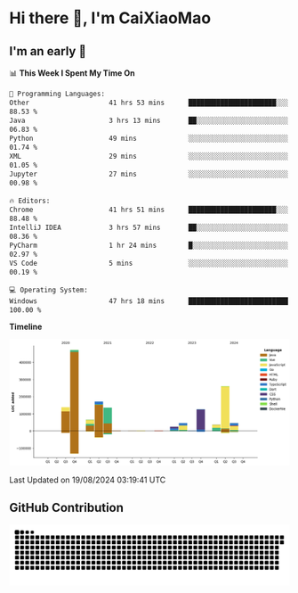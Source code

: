 # Hi there 👋, I'm CaiXiaoMao

## I'm an early 🐤
<!--START_SECTION:waka-->
📊 **This Week I Spent My Time On** 

```text
💬 Programming Languages: 
Other                    41 hrs 53 mins      ██████████████████████░░░   88.53 % 
Java                     3 hrs 13 mins       ██░░░░░░░░░░░░░░░░░░░░░░░   06.83 % 
Python                   49 mins             ░░░░░░░░░░░░░░░░░░░░░░░░░   01.74 % 
XML                      29 mins             ░░░░░░░░░░░░░░░░░░░░░░░░░   01.05 % 
Jupyter                  27 mins             ░░░░░░░░░░░░░░░░░░░░░░░░░   00.98 % 

🔥 Editors: 
Chrome                   41 hrs 51 mins      ██████████████████████░░░   88.48 % 
IntelliJ IDEA            3 hrs 57 mins       ██░░░░░░░░░░░░░░░░░░░░░░░   08.36 % 
PyCharm                  1 hr 24 mins        █░░░░░░░░░░░░░░░░░░░░░░░░   02.97 % 
VS Code                  5 mins              ░░░░░░░░░░░░░░░░░░░░░░░░░   00.19 % 

💻 Operating System: 
Windows                  47 hrs 18 mins      █████████████████████████   100.00 % 
```

**Timeline**

![Lines of Code chart](https://raw.githubusercontent.com/caixiaomao/caixiaomao/main/assets/bar_graph.png)


 Last Updated on 19/08/2024 03:19:41 UTC
<!--END_SECTION:waka-->

## GitHub Contribution
<picture>
  <source media="(prefers-color-scheme: dark)" srcset="/dist/snake/github-contribution-grid-snake-dark.svg" />
  <source media="(prefers-color-scheme: light)" srcset="/dist/snake/github-contribution-grid-snake.svg" />
  <img alt="github contribution grid snake animation" src="/dist/snake/github-contribution-grid-snake.svg" />
</picture>

